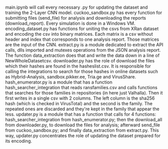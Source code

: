 main.ipynb will call every necessary .py for updating the dataset and training the 2-Layer CNN model.
cuckoo_sandbox.py has every function for submitting files (send_file) for analysis and downloading the reports (download_report). Every simulation is done in a Windows VM.
encoding_dataset.py has functions for uniting the csvs from XRan dataset and encoding the csv into binary matrices. Each matrix is a csv without header and index that corresponds to one analysis report. Those matrices are the input of the CNN.
extract.py is a module dedicated to extract the API calls, dlls imported and mutexes operations from the JSON analysis report. The function data_extraction does that and write the data down in a line of NewWholeDatasetcsv.
downloader.py has the role of download the files which their hashes are found in the hasheslist.csv. It is responsible for calling the integrations to search for those hashes in online datasets such as Hybrid-Analysis, sandbox.pikker.ee, Tria.ge and VirusShare.
hash_enumerator.py is a module that has a function hash_searcher_integration that reads ransfamilies.csv and calls functions that searches for those families in repositories (in here just Valhalla). Then it first writes in a single csv with 2 columns. The left column is the sha256 hash (which is checked in VirusTotal) and the second is the family. The repeated ones are discarded and they're kept in the family that appear the less.
updater.py is a module that has a function that calls for 4 functions: hash_searcher_integration from hash_enumerator.py; then the download_all from downloader.py, to download the files for analysis; afterward send_file from cuckoo_sandbox.py; and finally data_extraction from extract.py. This way, updater.py concentrates the role of updating the dataset prepared for its encoding.